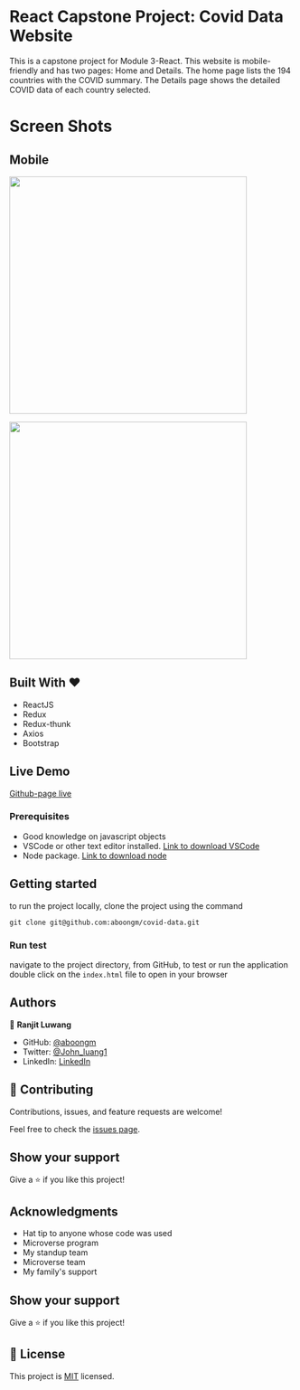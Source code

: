 # React Capstone Project: Covid Data Website

This is a capstone project for Module 3-React. This website is mobile-friendly and has two pages: Home and Details. The home page lists the 194 countries with the COVID summary. The Details page shows the detailed COVID data of each country selected.

# Screen Shots

## Mobile

<img src="https://user-images.githubusercontent.com/49184579/169946799-e5123043-4387-4ab2-8e23-e81240f1e945.png" align="center" width="420" ></a>

<img src="https://user-images.githubusercontent.com/49184579/169946813-1c0b4f77-6755-4987-a211-f1575cbd139c.png" align="center" width="420" ></a>

## Built With &hearts;

- ReactJS
- Redux
- Redux-thunk
- Axios
- Bootstrap

## Live Demo

[Github-page live](https://aboongm.github.io/covid-data/)

### Prerequisites

- Good knowledge on javascript objects
- VSCode or other text editor installed. [Link to download VSCode](https://code.visualstudio.com/download)
- Node package. [Link to download node](https://nodejs.org/en/download/)

## Getting started

to run the project locally, clone the project using the command

`git clone git@github.com:aboongm/covid-data.git`

### Run test

navigate to the project directory, from GitHub,
to test or run the application double click on the `index.html` file to open in your browser

## Authors

👤 **Ranjit Luwang**

- GitHub: [@aboongm](https://github.com/aboongm)
- Twitter: [@John_luang1](https://twitter.com/John_luang1)
- LinkedIn: [LinkedIn](https://www.linkedin.com/in/aboongm)

## 🤝 Contributing

Contributions, issues, and feature requests are welcome!

Feel free to check the [issues page](../../issues/).

## Show your support

Give a ⭐️ if you like this project!

## Acknowledgments

- Hat tip to anyone whose code was used
- Microverse program
- My standup team
- Microverse team
- My family's support

## Show your support

Give a ⭐️ if you like this project!

## 📝 License

This project is [MIT](./MIT.md) licensed.
